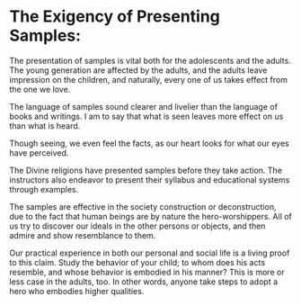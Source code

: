The Exigency of Presenting Samples:
===================================

The presentation of samples is vital both for the adolescents and the
adults. The young generation are affected by the adults, and the adults
leave impression on the children, and naturally, every one of us takes
effect from the one we love.

The language of samples sound clearer and livelier than the language of
books and writings. I am to say that what is seen leaves more effect on
us than what is heard.

Though seeing, we even feel the facts, as our heart looks for what our
eyes have perceived.

The Divine religions have presented samples before they take action. The
instructors also endeavor to present their syllabus and educational
systems through examples.

The samples are effective in the society construction or deconstruction,
due to the fact that human beings are by nature the hero-worshippers.
All of us try to discover our ideals in the other persons or objects,
and then admire and show resemblance to them.

Our practical experience in both our personal and social life is a
living proof to this claim. Study the behavior of your child; to whom
does his acts resemble, and whose behavior is embodied in his manner?
This is more or less case in the adults, too. In other words, anyone
take steps to adopt a hero who embodies higher qualities.


